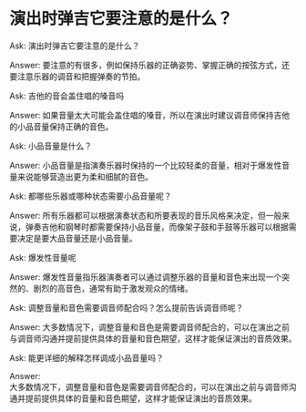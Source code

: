 # 演出时弹吉它要注意的是什么？
Ask:
演出时弹吉它要注意的是什么？

Answer:
要注意的有很多，例如保持乐器的正确姿势、掌握正确的按弦方式，还要注意乐器的调音和把握弹奏的节拍。

 Ask:
吉他的音会盖住唱的嗓音吗

Answer:
如果音量太大可能会盖住唱的嗓音，所以在演出时建议调音师保持吉他的小品音量保持正确的音色。

 Ask:
小品音量是什么？

Answer:
小品音量是指演奏乐器时保持的一个比较轻柔的音量，相对于爆发性音量来说能够营造出更为柔和细腻的音色。

 Ask:
都哪些乐器或哪种状态需要小品音量呢？

Answer:
所有乐器都可以根据演奏状态和所要表现的音乐风格来决定，但一般来说，弹奏吉他和钢琴时都需要保持小品音量，而像架子鼓和手鼓等乐器可以根据需要决定是要大品音量还是小品音量。

 Ask:
爆发性音量呢

Answer:
爆发性音量指乐器演奏者可以通过调整乐器的音量和音色来出现一个突然的、剧烈的高音色，通常有助于激发观众的情绪。

 Ask:
调整音量和音色需要调音师配合吗？怎么提前告诉调音师呢？

Answer:
大多数情况下，调整音量和音色是需要调音师配合的，可以在演出之前与调音师沟通并提前提供具体的音量和音色期望，这样才能保证演出的音质效果。

 Ask:
能更详细的解释怎样调成小品音量吗？

Answer:                            
大多数情况下，调整音量和音色是需要调音师配合的，可以在演出之前与调音师沟通并提前提供具体的音量和音色期望，这样才能保证演出的音质效果。